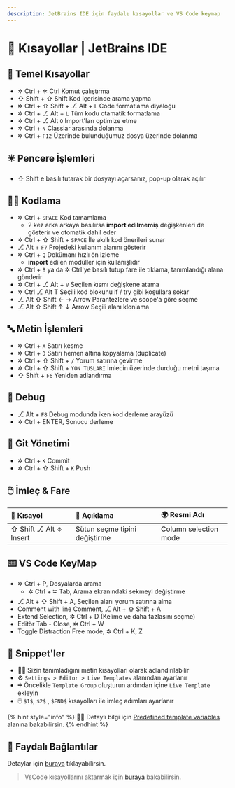 ```yaml
---
description: JetBrains IDE için faydalı kısayollar ve VS Code keymap
---
```


# 💞 Kısayollar \| JetBrains IDE

## 🧱 Temel Kısayollar

* ✲ Ctrl + ✲ Ctrl Komut çalıştırma
* ⇧ Shift + ⇧ Shift Kod içerisinde arama yapma
* ✲ Ctrl + ⇧ Shift + ⎇ Alt + `L` Code formatlama diyaloğu
* ✲ Ctrl + ⎇ Alt + `L` Tüm kodu otamatik formatlama
* ✲ Ctrl + ⎇ Alt `O` Import'ları optimize etme
* ✲ Ctrl + `N` Classlar arasında dolanma
* ✲ Ctrl + `F12` Üzerinde bulunduğumuz dosya üzerinde dolanma

## ✴️ Pencere İşlemleri

* ⇧ Shift e basılı tutarak bir dosyayı açarsanız, pop-up olarak açılır

## 👨‍💻 Kodlama

* ✲ Ctrl + `SPACE` Kod tamamlama
  * 2 kez arka arkaya basılırsa **import edilmemiş** değişkenleri de gösterir ve otomatik dahil eder
* ✲ Ctrl + ⇧ Shift + `SPACE` İle akıllı kod önerileri sunar
* ⎇ Alt + `F7` Projedeki kullanım alanını gösterir
* ✲ Ctrl + `Q` Dokümanı hızlı ön izleme
  * **import** edilen modüller için kullanışlıdır
* ✲ Ctrl + `B` ya da ✲ Ctrl'ye basılı tutup fare ile tıklama, tanımlandığı alana gönderir
* ✲ Ctrl + ⎇ Alt + `V` Seçilen kısmı değişkene atama
* ✲ Ctrl ⎇ Alt T Seçili kod blokunu if / try  gibi koşullara sokar
* ⎇ Alt ⇧ Shift ← → Arrow Parantezlere ve scope'a göre seçme
* ⎇ Alt ⇧ Shift ↑ ↓ Arrow Seçili alanı klonlama

## 🔤 Metin İşlemleri

* ✲ Ctrl + `X` Satırı kesme
* ✲ Ctrl + `D` Satırı hemen altına kopyalama \(duplicate\)
* ✲ Ctrl + ⇧ Shift + `/` Yorum satırına çevirme
* ✲ Ctrl + ⇧ Shift + `YON TUSLARI` İmlecin üzerinde durduğu metni taşıma
* ⇧ Shift + `F6` Yeniden adlandırma

## 🧐 Debug

* ⎇ Alt + `F8` Debug modunda iken kod derleme arayüzü
* ✲ Ctrl + ENTER, Sonucu derleme

## 🔀 Git Yönetimi

* ✲ Ctrl + `K` Commit
* ✲ Ctrl + ⇧ Shift + `K` Push

## 🖱️ İmleç & Fare

| 💞 Kısayol | 📝 Açıklama | 🌍 Resmi Adı |
| :--- | :--- | :--- |
| ⇧ Shift ⎇ Alt ⎀ Insert | Sütun seçme tipini değiştirme | Column selection mode |

## ⌨️ VS Code KeyMap

* ✲ Ctrl + P, Dosyalarda arama
  * ✲ Ctrl + ⭾ Tab, Arama ekranındaki sekmeyi değiştirme
* ⎇ Alt + ⇧ Shift + A, Seçilen alanı yorum satırına alma
* Comment with line Comment, ⎇ Alt + ⇧ Shift + A
* Extend Selection, ✲ Ctrl + D \(Kelime ve daha fazlasını seçme\)
* Editör Tab - Close, ✲ Ctrl + W
* Toggle Distraction Free mode, ✲ Ctrl + K, Z

## 📜 Snippet'ler

* 💁‍♂️ Sizin tanımladığını metin kısayolları olarak adlandırılabilir
* ⚙️ `Settings > Editor > Live Templates` alanından ayarlanır
* ➕ Öncelikle `Template Group` oluşturun ardından içine `Live Template` ekleyin
* 🖱️ `$1$`, `$2$` , `$END$` kısayolları ile imleç adımları ayarlanır

{% hint style="info" %}
‍🧙‍♂ Detaylı bilgi için [Predefined template variables](https://www.jetbrains.com/help/idea/template-variables.html) alanına bakabilirsin.
{% endhint %}

## 🔗 Faydalı Bağlantılar

Detaylar için [buraya](https://www.jetbrains.com/help/idea/mastering-keyboard-shortcuts.html) tıklayabilirsin.

> VsCode kısayollarını aktarmak için [buraya](https://plugins.jetbrains.com/plugin/12062-vs-code-keymap/versions) bakabilirsin.

